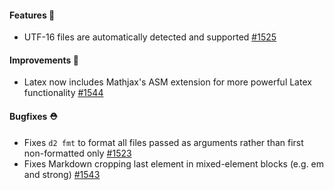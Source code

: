 #### Features 🚀

- UTF-16 files are automatically detected and supported [#1525](https://github.com/terrastruct/d2/pull/1525)

#### Improvements 🧹

- Latex now includes Mathjax's ASM extension for more powerful Latex functionality [#1544](https://github.com/terrastruct/d2/pull/1544)

#### Bugfixes ⛑️

- Fixes `d2 fmt` to format all files passed as arguments rather than first non-formatted only [#1523](https://github.com/terrastruct/d2/issues/1523)
- Fixes Markdown cropping last element in mixed-element blocks (e.g. em and strong) [#1543](https://github.com/terrastruct/d2/issues/1543)
